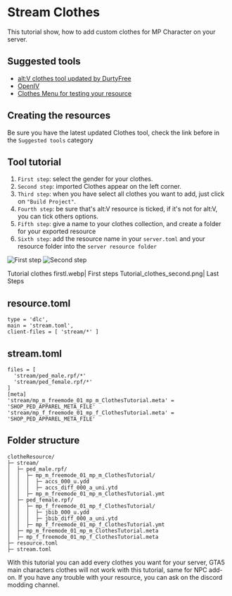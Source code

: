 # Stream Clothes
This tutorial show, how to add custom clothes for MP Character on your server.

## Suggested tools 
* [alt:V clothes tool updated by DurtyFree](https://github.com/DurtyFree/altv-cloth-tool/releases/latest)
* [OpenIV](https://openiv.com)
* [Clothes Menu for testing your resource](https://github.com/Nicoo34/Clothes-Menu)


## Creating the resources 
Be sure you have the latest updated Clothes tool, check the link before in the ```Suggested tools``` category

## Tool tutorial 
1. ```First step```: select the gender for your clothes.
2. ```Second step```: imported Clothes appear on the left corner.
3. ```Third step```: when you have select all clothes you want to add, just click on ```"Build Project"```.
4. ```Fourth step```: be sure that's alt:V resource is ticked, if it's not for alt:V, you can tick others options.
5. ```Fifth step```: give a name to your clothes collection, and create a folder for your exported resource
6. ```Sixth step```: add the resource name in your ```server.toml``` and your resource folder into the ```server resource folder```


![First step](~/altv-docs-assets/altv-docs-gta/images/tutorials/first.png)
![Second step](~/altv-docs-assets/altv-docs-gta/images/tutorials/second.png)

<gallery>
Tutorial clothes firstl.webp| First steps
Tutorial_clothes_second.png| Last Steps
</gallery>

## **resource.toml** 
```
type = 'dlc',
main = 'stream.toml',
client-files = [ 'stream/*' ]
```

## **stream.toml**
```
files = [
  'stream/ped_male.rpf/*'
  'stream/ped_female.rpf/*'
]
[meta]
'stream/mp_m_freemode_01_mp_m_ClothesTutorial.meta' = 'SHOP_PED_APPAREL_META_FILE'
'stream/mp_f_freemode_01_mp_f_ClothesTutorial.meta' = 'SHOP_PED_APPAREL_META_FILE'
```

## Folder structure 
```
clotheResource/
├─ stream/
│  ├─ ped_male.rpf/
│  │  ├─ mp_m_freemode_01_mp_m_ClothesTutorial/
│  │  │  ├─ accs_000_u.ydd
│  │  │  ├─ accs_diff_000_a_uni.ytd
│  │  ├─ mp_m_freemode_01_mp_m_ClothesTutorial.ymt
│  ├─ ped_female.rpf/
│  │  ├─ mp_f_freemode_01_mp_f_ClothesTutorial/
│  │  │  ├─ jbib_000_u.ydd
│  │  │  ├─ jbib_diff_000_a_uni.ytd
│  │  ├─ mp_f_freemode_01_mp_f_ClothesTutorial.ymt
│  ├─ mp_m_freemode_01_mp_m_ClothesTutorial.meta
│  ├─ mp_f_freemode_01_mp_f_ClothesTutorial.meta
├─ resource.toml
├─ stream.toml
```

With this tutorial you can add every clothes you want for your server, GTA5 main characters clothes will not work with this tutorial, same for NPC add-on.
If you have any trouble with your resource, you can ask on the discord modding channel.
